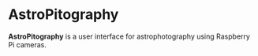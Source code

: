 AstroPitography
===============

**AstroPitography** is a user interface for astrophotography using Raspberry Pi cameras.
